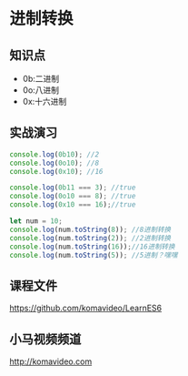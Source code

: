 进制转换
========

## 知识点

* 0b:二进制
* 0o:八进制
* 0x:十六进制

## 实战演习

~~~js
console.log(0b10); //2
console.log(0o10); //8
console.log(0x10); //16

console.log(0b11 === 3); //true
console.log(0o10 === 8); //true
console.log(0x10 === 16);//true

let num = 10;
console.log(num.toString(8)); //8进制转换
console.log(num.toString(2)); //2进制转换
console.log(num.toString(16));//16进制转换
console.log(num.toString(5)); //5进制？嘿嘿
~~~

## 课程文件

https://github.com/komavideo/LearnES6

## 小马视频频道

http://komavideo.com
